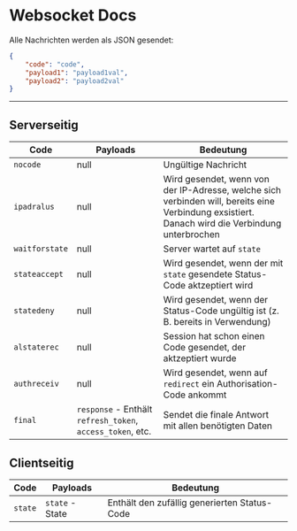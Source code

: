 # Websocket Docs

Alle Nachrichten werden als JSON gesendet:
```JSON
{
    "code": "code",
    "payload1": "payload1val",
    "payload2": "payload2val"
}
```
---
## Serverseitig

Code | Payloads | Bedeutung
---- | ------- | ---------
`nocode` | null | Ungültige Nachricht
`ipadralus` | null | Wird gesendet, wenn von der IP-Adresse, welche sich verbinden will, bereits eine Verbindung exsistiert. Danach wird die Verbindung unterbrochen
`waitforstate` | null | Server wartet auf `state`
`stateaccept` | null | Wird gesendet, wenn der mit `state` gesendete Status-Code aktzeptiert wird
`statedeny` | null | Wird gesendet, wenn der Status-Code ungültig ist (z. B. bereits in Verwendung)
`alstaterec` | null | Session hat schon einen Code gesendet, der aktzeptiert wurde
`authreceiv` | null | Wird gesendet, wenn auf `redirect` ein Authorisation-Code ankommt
`final` | `response` - Enthält `refresh_token`, `access_token`, etc. | Sendet die finale Antwort mit allen benötigten Daten

## Clientseitig

Code | Payloads | Bedeutung
---- | ------- | ---------
`state` | `state` - State | Enthält den zufällig generierten Status-Code